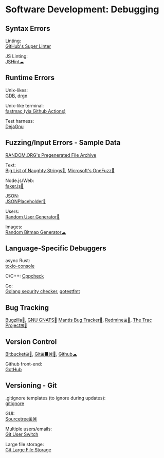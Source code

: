 # Software Development: Debugging

## Syntax Errors

Linting:  
[GitHub's Super Linter](https://github.com/github/super-linter)

JS Linting:  
[JSHint☁](https://jshint.com/)

## Runtime Errors

Unix-likes:  
[GDB](https://www.sourceware.org/gdb/),
[drgn](https://github.com/osandov/drgn)

Unix-like terminal:  
[fastmac (via Github Actions)](https://github.com/fastai/fastmac/)

Test harness:  
[DejaGnu](https://www.gnu.org/software/dejagnu/)

## Fuzzing/Input Errors - Sample Data

[RANDOM.ORG's Pregenerated File Archive](https://archive.random.org/)

Text:  
[Big List of Naughty Strings🐍](https://github.com/minimaxir/big-list-of-naughty-strings),
[Microsoft's OneFuzz🔌](https://github.com/microsoft/onefuzz)

Node.js/Web:  
[faker.js🔌](https://github.com/Marak/faker.js)

JSON:  
[JSONPlaceholder🔌](https://jsonplaceholder.typicode.com/)

Users:  
[Random User Generator🔌](https://randomuser.me/)

Images:  
[Random Bitmap Generator☁](https://www.random.org/bitmaps/)

## Language-Specific Debuggers

async Rust:  
[tokio-console](https://github.com/tokio-rs/console)

C/C++:
[Cppcheck](https://cppcheck.sourceforge.io/)

Go:  
[Golang security checker](https://github.com/securego/gosec),
[gotestfmt](https://github.com/haveyoudebuggedit/gotestfmt)

## Bug Tracking

[Bugzilla🐧](https://www.bugzilla.org/),
[GNU GNATS🐧](https://www.gnu.org/software/gnats/)
[Mantis Bug Tracker🐧](https://www.mantisbt.org/),
[Redmine⊞🐧](https://www.redmine.org/),
[The Trac Project⊞🐧](https://trac.edgewall.org/)

## Version Control

[Bitbucket⊞🐧](https://bitbucket.org/),
[Git⊞■⌘🐧](https://git-scm.com/),
[Github☁](https://github.com/)

Github front-end:  
[GotHub](https://gh.akisblack.dev/)

## Versioning - Git

.gitignore templates (to ignore during updates):  
[gitignore](https://github.com/github/gitignore/)

GUI:  
[Sourcetree⊞⌘](https://www.sourcetreeapp.com/)

Multiple users/emails:  
[Git User Switch](https://github.com/geongeorge/Git-User-Switch)

Large file storage:  
[Git Large File Storage](https://git-lfs.github.com/)
